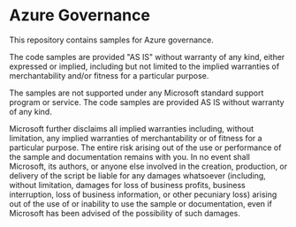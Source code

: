 # Azure Governance

This repository contains samples for Azure governance.

The code samples are provided "AS IS" without warranty of any kind, either expressed or implied, including but not limited to the implied warranties of merchantability and/or fitness for a particular purpose.

The samples are not supported under any Microsoft standard support program or service. The code samples are provided AS IS without warranty of any kind.

Microsoft further disclaims all implied warranties including, without limitation, any implied warranties of merchantability or of fitness for a particular purpose. The entire risk arising out of the use or performance of the sample and documentation remains with you. In no event shall Microsoft, its authors, or anyone else involved in the creation, production, or delivery of the script be liable for any damages whatsoever (including, without limitation, damages for loss of business profits, business interruption, loss of business information, or other pecuniary loss) arising out of the use of or inability to use the sample or documentation, even if Microsoft has been advised of the possibility of such damages.

